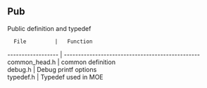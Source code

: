 ## Pub
Public definition and typedef

      File         |   Function 
------------------ | ------------------------------------------------  
common_head.h      |  common definition                                
debug.h            |  Debug printf options                           
typedef.h          |  Typedef used in MOE                            
